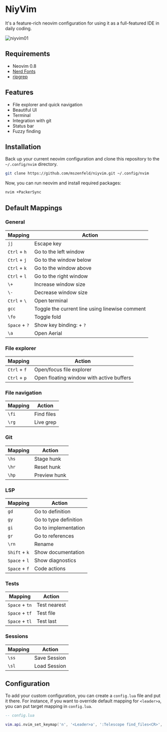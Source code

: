 # NiyVim

It's a feature-rich neovim configuration for using it as a full-featured IDE in daily coding.

![niyvim01](https://user-images.githubusercontent.com/44201798/176666315-bf03acfc-631c-4a8d-a1e3-fb4567783acf.png)

## Requirements

- Neovim 0.8
- [Nerd Fonts](https://www.nerdfonts.com/font-downloads)
- [ripgrep](https://github.com/BurntSushi/ripgrep)

## Features

- File explorer and quick navigation
- Beautiful UI
- Terminal
- Integration with git
- Status bar
- Fuzzy finding

## Installation

Back up your current neovim configuration and clone this repository to the `~/.config/nvim` directory.

```sh
git clone https://github.com/mszenfeld/niyvim.git ~/.config/nvim
```

Now, you can run neovim and install required packages:

```sh
nvim +PackerSync
```

## Default Mappings

### General

Mapping | Action
--- | ---
`jj` | Escape key
`Ctrl` + `h` | Go to the left window
`Ctrl` + `j` | Go to the window below
`Ctrl` + `k` | Go to the window above
`Ctrl` + `l` | Go to the right window
`\+` | Increase window size
`\-` | Decrease window size
`Ctrl` + `\` | Open terminal 
`gcc` | Toggle the current line using linewise comment 
`\fo` | Toggle fold
`Space` + `?` | Show key binding: + `?` | Show key binding
`\a` | Open Aerial

### File explorer

Mapping | Action
--- | ---
`Ctrl` + `f` | Open/focus file explorer
`Ctrl` + `p` | Open floating window with active buffers

### File navigation

Mapping | Action
--- | ---
`\fi` | Find files
`\rg` | Live grep

### Git 

Mapping | Action
--- | ---
`\hs` | Stage hunk
`\hr` | Reset hunk
`\hp` | Preview hunk

### LSP

Mapping | Action
--- | ---
`gd` | Go to definition
`gy` | Go to type definition
`gi` | Go to implementation
`gr` | Go to references
`\rn` | Rename
`Shift` + `k` | Show documentation
`Space` + `l` | Show diagnostics
`Space` + `f` | Code actions 

### Tests

Mapping | Action
--- | ---
`Space` + `tn` | Test nearest
`Space` + `tf` | Test file
`Space` + `tl` | Test last

### Sessions

Mapping | Action
--- | ---
`\ss` | Save Session
`\sl` | Load Session

## Configuration

To add your custom configuration, you can create a `config.lua` file and put it there. For instance, if you want to override default mapping for `<leader>a`, you can put target mapping in `config.lua`.

```lua
-- config.lua

vim.api.nvim_set_keymap('n', '<Leader>a', ':Telescope find_files<CR>', { silent = true })
```
